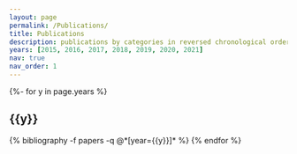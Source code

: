 ```yaml
---
layout: page
permalink: /Publications/
title: Publications
description: publications by categories in reversed chronological order. generated by jekyll-scholar.
years: [2015, 2016, 2017, 2018, 2019, 2020, 2021]
nav: true
nav_order: 1
---
```

<!-- _pages/publications.md -->
<div class="publications">

{%- for y in page.years %}
  <h2 class="year">{{y}}</h2>
  {% bibliography -f papers -q @*[year={{y}}]* %}
{% endfor %}

</div>
